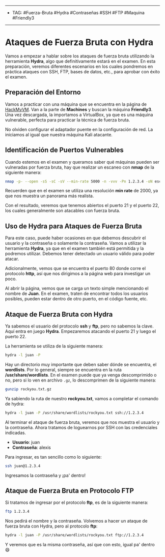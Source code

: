 
----
- TAG: #Fuerza-Bruta #Hydra #Contraseñas #SSH #FTP #Maquina #Friendly3 
----
# Ataques de Fuerza Bruta con Hydra

Vamos a empezar a hablar sobre los ataques de fuerza bruta utilizando la herramienta **Hydra**, algo que definitivamente estará en el examen. En esta preparación, veremos diferentes escenarios en los cuales pondremos en práctica ataques con SSH, FTP, bases de datos, etc., para aprobar con éxito el examen.

## Preparación del Entorno

Vamos a practicar con una máquina que se encuentra en la página de [HackMyVM](https://hackmyvm.eu/machines/machine.php?vm=Friendly3). Van a la parte de **Machines** y buscan la máquina **Friendly3**. Una vez descargada, la importamos a VirtualBox, ya que es una máquina vulnerable, perfecta para practicar la técnica de fuerza bruta.

No olviden configurar el adaptador puente en la configuración de red. La iniciamos al igual que nuestra máquina Kali atacante.

## Identificación de Puertos Vulnerables

Cuando estemos en el examen y queramos saber qué máquinas pueden ser vulneradas por fuerza bruta, hay que realizar un escaneo con **nmap** de la siguiente manera:

```bash
nmap -p- --open -sS -sC -sV --min-rate 5000 -n -vvv -Pn 1.2.3.4 -oN escaneo
```

Recuerden que en el examen se utiliza una resolución **min rate** de 2000, ya que nos muestra un panorama más realista.

Con el resultado, veremos que tenemos abiertos el puerto 21 y el puerto 22, los cuales generalmente son atacables con fuerza bruta.

## Uso de Hydra para Ataques de Fuerza Bruta

Para este caso, puede haber ocasiones en que debemos descubrir el usuario y la contraseña o solamente la contraseña. Vamos a utilizar la herramienta **Hydra**, ya que en el examen también está permitida y la podremos utilizar. Debemos tener detectado un usuario válido para poder atacar.

Adicionalmente, vemos que se encuentra el puerto 80 donde corre el protocolo **http**, así que nos dirigimos a la página web para investigar un poco.

Al abrir la página, vemos que se carga un texto simple mencionando el nombre de **Juan**. En el examen, traten de encontrar todos los usuarios posibles, pueden estar dentro de otro puerto, en el código fuente, etc.

## Ataque de Fuerza Bruta con Hydra

Ya sabemos el usuario del protocolo **ssh** y **ftp**, pero no sabemos la clave. Aquí entra en juego **Hydra**. Empezaremos atacando el puerto 21 y luego el puerto 22.

La herramienta se utiliza de la siguiente manera:

```bash
hydra -l juan -P
```

Hay un directorio muy importante que deben saber dónde se encuentra, el **wordlists**. Por lo general, siempre se encuentra en la ruta **/usr/share/wordlists**. En el examen puede que ya venga descomprimido o no, pero si lo ven en archivo `.gz`, lo descomprimen de la siguiente manera:

```bash
gunzip rockyou.txt.gz
```

Ya sabiendo la ruta de nuestro **rockyou.txt**, vamos a completar el comando de hydra:

```bash
hydra -l juan -P /usr/share/wordlists/rockyou.txt ssh://1.2.3.4
```

Al terminar el ataque de fuerza bruta, veremos que nos muestra el usuario y la contraseña. Ahora tratamos de loguearnos por SSH con las credenciales indicadas.

- **Usuario**: juan
- **Contraseña**: alexis

Para ingresar, es tan sencillo como lo siguiente:

```bash
ssh juan@1.2.3.4
```

Ingresamos la contraseña y ¡pa' dentro!

## Ataque de Fuerza Bruta en Protocolo FTP

Si tratamos de ingresar por el protocolo **ftp**, es de la siguiente manera:

```bash
ftp 1.2.3.4
```

Nos pedirá el nombre y la contraseña. Volvemos a hacer un ataque de fuerza bruta con Hydra, pero al protocolo **ftp**:

```bash
hydra -l juan -P /usr/share/wordlists/rockyou.txt ftp://1.2.3.4
```

Y veremos que es la misma contraseña, así que con esto, igual pa' dentro 😄